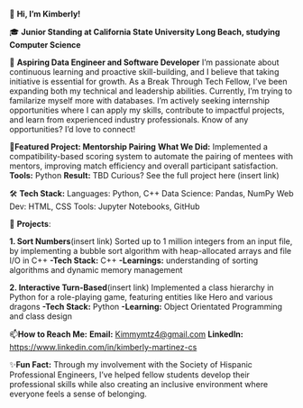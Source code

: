 👋 **Hi, I’m Kimberly!**

🎓 **Junior Standing at California State University Long Beach, studying Computer Science**

🔭 **Aspiring Data Engineer and Software Developer**
I’m passionate about continuous learning and proactive skill-building, and I believe that taking initiative is essential for growth. As a Break Through Tech Fellow, I’ve been expanding both my technical and leadership abilities. Currently, I’m trying to familarize myself more with databases. I’m actively seeking internship opportunities where I can apply my skills, contribute to impactful projects, and learn from experienced industry professionals. Know of any opportunities? I’d love to connect!

🎯**Featured Project: Mentorship Pairing**
  **What We Did:** Implemented a compatibility-based scoring system to automate the pairing of mentees with mentors, improving match efficiency and overall participant satisfaction.
  **Tools:** Python
  **Result:** TBD
Curious? See the full project here (insert link)

🛠 **Tech Stack:**
Languages: Python, C++
Data Science: Pandas, NumPy
Web Dev: HTML, CSS
Tools: Jupyter Notebooks, GitHub

 🚀 **Projects**:
 
**1. Sort Numbers**(insert link)
Sorted up to 1 million integers from an input file, by implementing a bubble sort algorithm with heap-allocated arrays and file I/O in C++
  **-Tech Stack:** C++
  **-Learnings:** understanding of sorting algorithms and dynamic memory management 
  
**2. Interactive Turn-Based**(insert link)
Implemented a class hierarchy in Python for a role-playing game, featuring entities like Hero and various dragons
  **-Tech Stack:** Python
  **-Learning:** Object Orientated Programming and class design

📫**How to Reach Me:**
**Email:** Kimmymtz4@gmail.com
**LinkedIn:**  https://www.linkedin.com/in/kimberly-martinez-cs 

✨**Fun Fact:**
Through my involvement with the Society of Hispanic Professional Engineers, I’ve helped fellow students develop their professional skills while also creating an inclusive environment where everyone feels a sense of belonging.

